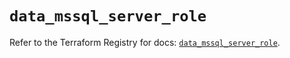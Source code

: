 # `data_mssql_server_role`

Refer to the Terraform Registry for docs: [`data_mssql_server_role`](https://registry.terraform.io/providers/pgssoft/mssql/0.6.0/docs/data-sources/server_role).
